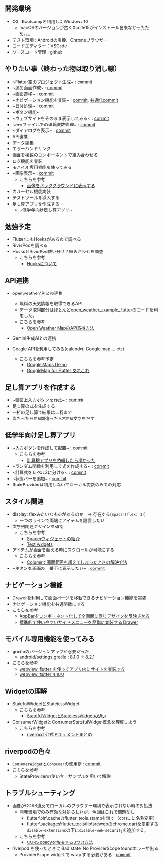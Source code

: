 ## 開発環境
-   OS : Bootcampを利用したWindows 10
    -   macOSのバージョンが古くXcode15がインストール出来なかったため。。。
-   テスト環境 : Androidの実機、Chromeブラウザー
-   コードエディター：VSCode
-   ソースコード管理 : github

## やりたい事（終わった物は取り消し線）
-   ~Flutter空のプロジェクト生成~ : [commit](https://github.com/will-of-work-80/flutter-test/commit/d668c1f8598405ab00453dd5fc91475b37dc150e)
-   ~追加画面作成~ : [commit](https://github.com/will-of-work-80/flutter-test/commit/a8a71f9bf84a77255572125cadcea9f7f88aca13)
-   ~画面遷移~ : [commit](https://github.com/will-of-work-80/flutter-test/commit/a8a71f9bf84a77255572125cadcea9f7f88aca13)
-   ~ナビゲーション機能を実装~ : [commit](https://github.com/will-of-work-80/flutter-test/commit/d9b7396dd025a4b4c6f60529e5370fccf68c2d64), [共通化commit](https://github.com/will-of-work-80/flutter-test/commit/bd7cfda3a087135a064c0ee95a93b863a4e92ecc)
-   ~日付処理~ : [commit](https://github.com/will-of-work-80/flutter-test/commit/e030cb0e22615fde5bee367a50cd2fb2dbbcecb8)
-   ~ボタン機能~
-   ~ウェブサイトをそのまま表示してみる~ : [commit](https://github.com/will-of-work-80/flutter-test/commit/74f4fc630dcd92e943c93bdac663ae913ca893a0)
-   ~envファイルでの環境変数管理~ : [commit](https://github.com/will-of-work-80/flutter-test/commit/e8f141e82a8c79e3fa9f71d1d5b73909590b9ff2)
-   ~ダイアログを表示~ : [commit](https://github.com/will-of-work-80/flutter-test/commit/e54c82f5629f1bfa1ae46114fc8ead61460cf4de)
-   API連携
-   データ編集
-   エラーハンドリング
-   画面を複数のコンポーネントで組み合わせる
-   ログ機能を実装
-   モバイル専用機能を使ってみる
-   ~画像表示~ : [commit](https://github.com/will-of-work-80/flutter-test/commit/48453636703d9f1d5912f0b09fb5e4dc57c32258)
    -   こちらを参考
        -   [画像をバックグラウンドに表示する](https://zenn.dev/captain_blue/articles/flutter-background-image)
-   カルーセル機能実装
-   テストツールを導入する
-   足し算アプリを作成する
    -   ~低学年向け足し算アプリ~

## 勉強予定
-   FlutterにもHooksがあるので調べる
-   RiverPodを調べる
-   HooksとRiverPod使い分け？組み合わせを調査
    -   こちらを参考
        -   [Hooksについて](https://riverpod.dev/ja/docs/concepts/about_hooks)

## API連携
-   openweatherAPIとの連携
    -   無料の天気情報を取得できるAPI
    -   データ取得部分はほとんど[open_weather_example_flutter](https://github.com/bizz84/open_weather_example_flutter)のコードを利用した。
    -   こちらを参考
        -   [Open Weather MapのAPI取得方法](https://auto-worker.com/blog/?p=1612)

-   Gemini生成AIとの連携
-   Google APIを利用してみる(calender, Google map ... etc)
    -   こちらを参考予定
        -   [Google Maps Demo](https://github.com/flutter/samples/tree/main/google_maps)
        -   [GoogleMap for Flutter あれこれ](https://zenn.dev/slowhand/articles/f4e4e092f9b72b)

## 足し算アプリを作成する
-   ~画面上入力ボタンを作成~ : [commit](https://github.com/will-of-work-80/flutter-test/commit/e54c82f5629f1bfa1ae46114fc8ead61460cf4de)
-   足し算の式を生成する
-   一桁の足し算で結果は二桁まで
-   当たったら`正解`間違ったら`不正解`文字をだす

## 低学年向け足し算アプリ
-   ~入力ボタンを作成して配置~ : [commit](https://github.com/will-of-work-80/flutter-test/commit/9cbef0b620a630d489f38d7349a9f8e82d10f6c6)
    -   こちらを参考
        -   [計算機アプリを依頼したら凄かった](https://qiita.com/YokohamaHori/items/575b7fcd675db2ca31af)
-   ~ランダム関数を利用して式を作成する~ : [commit](https://github.com/will-of-work-80/flutter-test/commit/8d4aea719e7085e9fabcb39dd7eeeb25b8f6453d)
-   ~計算式をレベル3に分ける~ : [commit](https://github.com/will-of-work-80/flutter-test/commit/c7e3d53a3c60b4f2997d699bc7f1c06325465a8d)
-   ~状態バーを追加~ : [commit](https://github.com/will-of-work-80/flutter-test/commit/902a05385eff6b8fd4ff2a677e41711036c0af36)
-   StateProviderは利用しないでローカル変数のみでの対応

## スタイル関連
-   display: flexみたいなものがあるのか　-> 存在する(`Spacer(flex: 2)`)
    -   一つのラインで両端にアイテムを設置したい
-   文字列関連デザインを確認
    -   こちらを参考
        -   [Spacerウィジェットの紹介](https://www.kamo-it.org/blog/flutter-spacer/)
        -   [Text widgets](https://docs.flutter.dev/ui/widgets/text)
-   アイテムが画面を超える時にスクロールが可能にする
    -   こちらを参考
        -   [Columnで画面範囲を超えてしまったときの解決方法](https://flutterlabo.tech/note/na448cb31dd3a)
-   ~ボタンを画面の一番下に表示したい~ : [commit](https://github.com/will-of-work-80/flutter-test/commit/e54c82f5629f1bfa1ae46114fc8ead61460cf4de)

## ナビゲーション機能
-   Drawerを利用して画面ページを移動できるナビゲーション機能を実装
-   ナビゲーション機能を共通関数にする
-   こちらを参考
    -   [AppBarをコンポーネント化して全画面に同じデザインを反映させる](https://zenn.dev/lisras/articles/bdd4a43ce16cfc)
    -   [標準的で使いやすいサイドメニューを簡単に実装する Drawer](https://flutter.keicode.com/basics/drawer.php#google_vignette)

## モバイル専用機能を使ってみる
-   gradleのバージョンアップが必要だった
    -   android/settings.gradle : 8.1.0 -> 8.2.1
-   こちらを参考
    -   [webview_flutter を使ってアプリ内にサイトを実装する](https://zenn.dev/koichi_51/articles/5a233d200b0d02)
    -   [webview_flutter 4.10.0](https://pub.dev/packages/webview_flutter)

## Widgetの理解
-   StatefulWidgetとStatelessWidget
    -   こちらを参考
        -   [StatefulWidgetとStatelessWidgetの違い](https://stv-tech.co.jp/blog/statefulwidget%E3%81%A8statelesswidget%E3%81%AE%E9%81%95%E3%81%84)
-   ConsumerWidgetとConsumerStatefulWidget概念を理解しよう
    -   こちらを参考
        -   [riverpod 公式ドキュメントまとめ](https://qiita.com/GonpapaN/items/851a66d1a271d97ddf77)

## riverpodの色々
-   `ConsumerWidget`と`Consumer`の使用例 : [commit](https://github.com/will-of-work-80/flutter-test/commit/f895b23d0c20b39c8b6fe3316be8f2a0ca586118)
-   こちらを参考
       -   [StateProviderの使い方｜サンプルを用いて解説](https://terupro.net/flutter-counter-app/)

## トラブルシューティング
-   画像がCORS違反でローカルのブラウザー環境で表示されない時の対処法
    -   開発環境でのみ有効な対処らしいが、今回はこれで問題なし
        -   flutter\bin\cacheのflutter_tools.stampを消す（cors...に名称変更）
        -   flutter\packages\flutter_tools\lib\src\webのchrome.dartを変更する
            `disable-extensions`の下に`disable-web-security`を追加する。
    -   こちらを参考
        -   [CORS policyを解決する3つの方法](https://flutter.salon/flutterweb/cors/)
-   riverpod を使ったときに Bad state: No ProviderScope foundエラーが出る
    -   ProviderScope widget で wrap する必要がある : [commit](https://github.com/will-of-work-80/flutter-test/commit/f895b23d0c20b39c8b6fe3316be8f2a0ca586118)
